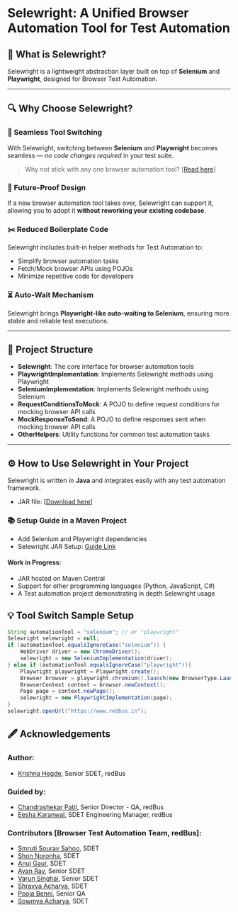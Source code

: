 # Selewright: A Unified Browser Automation Tool for Test Automation

## 🚀 What is Selewright?

Selewright is a lightweight abstraction layer built on top of **Selenium** and **Playwright**, designed for Browser Test Automation.

---

## 🔍 Why Choose Selewright?

### 🔁 Seamless Tool Switching

With Selewright, switching between **Selenium** and **Playwright** becomes seamless — *no code changes required* in your test suite.

> Why not stick with any one browser automation tool? [[Read here](https://medium.com/@krishna.d.hegde/selenium-vs-playwright-only-you-can-decide-068a01bb7081)]

### 🧠 Future-Proof Design

If a new browser automation tool takes over, Selewright can support it, allowing you to adopt it **without reworking your existing codebase**.

### ✂️ Reduced Boilerplate Code

Selewright includes built-in helper methods for Test Automation to:

- Simplify browser automation tasks
- Fetch/Mock browser APIs using POJOs
- Minimize repetitive code for developers

### ⏳ Auto-Wait Mechanism

Selewright brings **Playwright-like auto-waiting to Selenium**, ensuring more stable and reliable test executions.

---

## 🧱 Project Structure

- **Selewright**: The core interface for browser automation tools
- **PlaywrightImplementation**: Implements Selewright methods using Playwright
- **SeleniumImplementation**: Implements Selewright methods using Selenium
- **RequestConditionsToMock**: A POJO to define request conditions for mocking browser API calls
- **MockResponseToSend**: A POJO to define responses sent when mocking browser API calls
- **OtherHelpers**: Utility functions for common test automation tasks

---

## ⚙️ How to Use Selewright in Your Project

Selewright is written in **Java** and integrates easily with any test automation framework.
- JAR file: [[Download here](http://git.redbus.com/krishna.hegde/selewright/-/blob/05b7649e7619fb592b18c74eaa7070b21c17285c/selewright-1.0-SNAPSHOT.jar)]

### 📚 Setup Guide in a Maven Project
- Add Selenium and Playwright dependencies
- Selewright JAR Setup: [Guide Link](https://chatgpt.com/share/68d3ee72-6f90-8001-a11d-210d361dcece)

#### Work in Progress:
- JAR hosted on Maven Central
- Support for other programming languages (Python, JavaScript, C#)
- A Test automation project demonstrating in depth Selewright usage

## 💡 Tool Switch Sample Setup

```java
String automationTool = "selenium"; // or "playwright"
Selewright selewright = null;
if (automationTool.equalsIgnoreCase("selenium")) {
    WebDriver driver = new ChromeDriver();
    selewright = new SeleniumImplementation(driver);
} else if (automationTool.equalsIgnoreCase("playwright")){
    Playwright playwright = Playwright.create();
    Browser browser = playwright.chromium().launch(new BrowserType.LaunchOptions().setHeadless(false));
    BrowserContext context = browser.newContext();
    Page page = context.newPage();
    selewright = new PlaywrightImplementation(page);
}
selewright.openUrl("https://www.redbus.in");
```

## 🖋️ Acknowledgements

### Author: 
- [Krishna Hegde](https://www.linkedin.com/in/krishna-d-hegde/), Senior SDET, redBus

### Guided by:
- [Chandrashekar Patil](https://www.linkedin.com/in/patilchandrashekhar/), Senior Director - QA, redBus
- [Eesha Karanwal](https://www.linkedin.com/in/eesha-karanwal-1263461ab/), SDET Engineering Manager, redBus

### Contributors [Browser Test Automation Team, redBus]:
- [Smruti Sourav Sahoo](https://www.linkedin.com/in/smruti-sourav-2000/), SDET
- [Shon Noronha](https://www.linkedin.com/in/shon-noronha-07278820b/), SDET
- [Anuj Gaur](https://www.linkedin.com/in/anujgaur06/), SDET
- [Ayan Ray](https://www.linkedin.com/in/ayan-ray-69ba77141/), Senior SDET
- [Varun Singhai](https://www.linkedin.com/in/varun-singhai-64791814a/), Senior SDET
- [Shravya Acharya](https://www.linkedin.com/in/shravya-a-acharya-98b228183/), SDET
- [Pooja Benni](https://www.linkedin.com/in/pooja-benni-b1886571/), Senior QA
- [Sowmya Acharya](https://in.linkedin.com/in/sowmya-acharya-105a4025b), SDET
